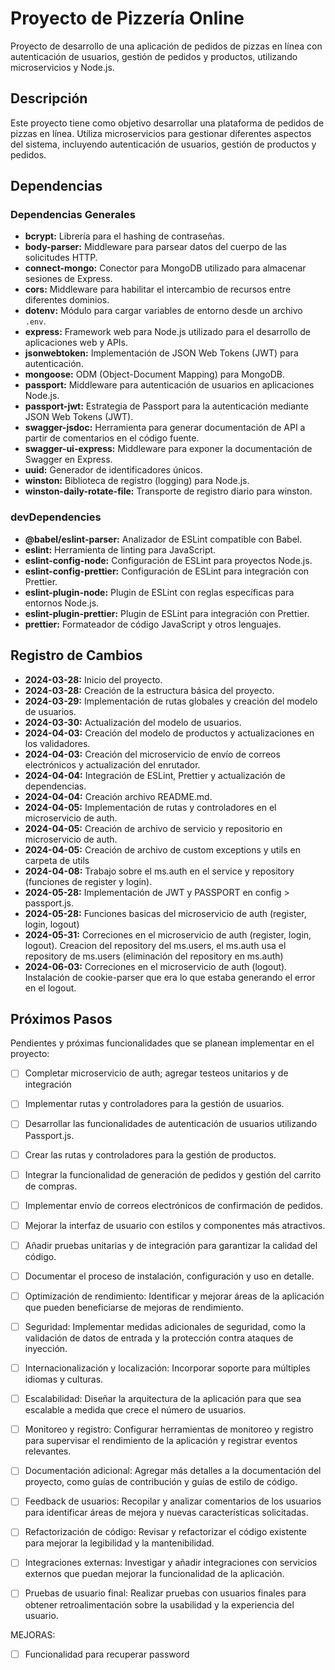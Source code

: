 # Proyecto de Pizzería Online

Proyecto de desarrollo de una aplicación de pedidos de pizzas en línea con autenticación de usuarios, gestión de pedidos y productos, utilizando microservicios y Node.js.

## Descripción

Este proyecto tiene como objetivo desarrollar una plataforma de pedidos de pizzas en línea. Utiliza microservicios para gestionar diferentes aspectos del sistema, incluyendo autenticación de usuarios, gestión de productos y pedidos.

## Dependencias

### Dependencias Generales

- **bcrypt:** Librería para el hashing de contraseñas.
- **body-parser:** Middleware para parsear datos del cuerpo de las solicitudes HTTP.
- **connect-mongo:** Conector para MongoDB utilizado para almacenar sesiones de Express.
- **cors:** Middleware para habilitar el intercambio de recursos entre diferentes dominios.
- **dotenv:** Módulo para cargar variables de entorno desde un archivo `.env`.
- **express:** Framework web para Node.js utilizado para el desarrollo de aplicaciones web y APIs.
- **jsonwebtoken:** Implementación de JSON Web Tokens (JWT) para autenticación.
- **mongoose:** ODM (Object-Document Mapping) para MongoDB.
- **passport:** Middleware para autenticación de usuarios en aplicaciones Node.js.
- **passport-jwt:** Estrategia de Passport para la autenticación mediante JSON Web Tokens (JWT).
- **swagger-jsdoc:** Herramienta para generar documentación de API a partir de comentarios en el código fuente.
- **swagger-ui-express:** Middleware para exponer la documentación de Swagger en Express.
- **uuid:** Generador de identificadores únicos.
- **winston:** Biblioteca de registro (logging) para Node.js.
- **winston-daily-rotate-file:** Transporte de registro diario para winston.

### devDependencies

- **@babel/eslint-parser:** Analizador de ESLint compatible con Babel.
- **eslint:** Herramienta de linting para JavaScript.
- **eslint-config-node:** Configuración de ESLint para proyectos Node.js.
- **eslint-config-prettier:** Configuración de ESLint para integración con Prettier.
- **eslint-plugin-node:** Plugin de ESLint con reglas específicas para entornos Node.js.
- **eslint-plugin-prettier:** Plugin de ESLint para integración con Prettier.
- **prettier:** Formateador de código JavaScript y otros lenguajes.

## Registro de Cambios

- **2024-03-28:** Inicio del proyecto.
- **2024-03-28:** Creación de la estructura básica del proyecto.
- **2024-03-29:** Implementación de rutas globales y creación del modelo de usuarios.
- **2024-03-30:** Actualización del modelo de usuarios.
- **2024-04-03:** Creación del modelo de productos y actualizaciones en los validadores.
- **2024-04-03:** Creación del microservicio de envío de correos electrónicos y actualización del enrutador.
- **2024-04-04:** Integración de ESLint, Prettier y actualización de dependencias.
- **2024-04-04:** Creación archivo README.md.
- **2024-04-05:** Implementación de rutas y controladores en el microservicio de auth.
- **2024-04-05:** Creación de archivo de servicio y repositorio en microservicio de auth.
- **2024-04-05:** Creación de archivo de custom exceptions y utils en carpeta de utils
- **2024-04-08:** Trabajo sobre el ms.auth en el service y repository (funciones de register y login). 
- **2024-05-28:** Implementación de JWT y PASSPORT en config > passport.js.
- **2024-05-28:** Funciones basicas del microservicio de auth (register, login, logout)
- **2024-05-31:** Correciones en el microservicio de auth (register, login, logout). Creacion del repository del ms.users, el ms.auth usa el repository de ms.users (eliminación del repository en ms.auth)
- **2024-06-03:** Correciones en el microservicio de auth (logout). Instalación de cookie-parser que era lo que estaba generando el error en el logout. 

## Próximos Pasos

Pendientes y próximas funcionalidades que se planean implementar en el proyecto:

- [ ] Completar microservicio de auth; agregar testeos unitarios y de integración
- [ ] Implementar rutas y controladores para la gestión de usuarios.
- [ ] Desarrollar las funcionalidades de autenticación de usuarios utilizando Passport.js.
- [ ] Crear las rutas y controladores para la gestión de productos.
- [ ] Integrar la funcionalidad de generación de pedidos y gestión del carrito de compras.
- [ ] Implementar envío de correos electrónicos de confirmación de pedidos.
- [ ] Mejorar la interfaz de usuario con estilos y componentes más atractivos.
- [ ] Añadir pruebas unitarias y de integración para garantizar la calidad del código.
- [ ] Documentar el proceso de instalación, configuración y uso en detalle.

- [ ] Optimización de rendimiento: Identificar y mejorar áreas de la aplicación que pueden beneficiarse de mejoras de rendimiento.
- [ ] Seguridad: Implementar medidas adicionales de seguridad, como la validación de datos de entrada y la protección contra ataques de inyección.
- [ ] Internacionalización y localización: Incorporar soporte para múltiples idiomas y culturas.
- [ ] Escalabilidad: Diseñar la arquitectura de la aplicación para que sea escalable a medida que crece el número de usuarios.
- [ ] Monitoreo y registro: Configurar herramientas de monitoreo y registro para supervisar el rendimiento de la aplicación y registrar eventos relevantes.
- [ ] Documentación adicional: Agregar más detalles a la documentación del proyecto, como guías de contribución y guías de estilo de código.
- [ ] Feedback de usuarios: Recopilar y analizar comentarios de los usuarios para identificar áreas de mejora y nuevas características solicitadas.
- [ ] Refactorización de código: Revisar y refactorizar el código existente para mejorar la legibilidad y la mantenibilidad.
- [ ] Integraciones externas: Investigar y añadir integraciones con servicios externos que puedan mejorar la funcionalidad de la aplicación.
- [ ] Pruebas de usuario final: Realizar pruebas con usuarios finales para obtener retroalimentación sobre la usabilidad y la experiencia del usuario.

MEJORAS: 
- [ ] Funcionalidad para recuperar password
